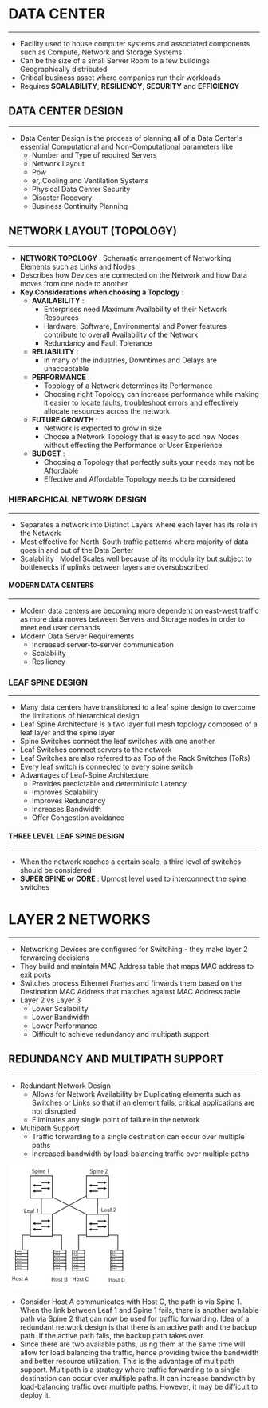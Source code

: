 # DATA CENTER
---
- Facility used to house computer systems and associated components such as Compute, Network and Storage Systems
- Can be the size of a small Server Room to a few buildings Geographically distributed
- Critical business asset where companies run their workloads
- Requires **SCALABILITY**, **RESILIENCY**, **SECURITY** and **EFFICIENCY**

## DATA CENTER DESIGN
---
- Data Center Design is the process of planning all of a Data Center's essential Computational and Non-Computational parameters like
	- Number and Type of required Servers
	- Network Layout
	- Pow
	- er, Cooling and Ventilation Systems
	- Physical Data Center Security
	- Disaster Recovery
	- Business Continuity Planning

## NETWORK LAYOUT (TOPOLOGY)
---
- **NETWORK TOPOLOGY** : Schematic arrangement of Networking Elements such as Links and Nodes
- Describes how Devices are connected on the Network and how Data moves from one node to another
- **Key Considerations when choosing a Topology** :
	- **AVAILABILITY** :  
		- Enterprises need Maximum Availability of their Network Resources
		- Hardware, Software, Environmental and Power features contribute to overall Availability of the Network
		- Redundancy and Fault Tolerance
	- **RELIABILITY** :
		- in many of the industries, Downtimes and Delays are unacceptable
	- **PERFORMANCE** :
		- Topology of a Network determines its Performance
		- Choosing right Topology can increase performance while making it easier to locate faults, troubleshoot errors and effectively allocate resources across the network
	- **FUTURE GROWTH** : 
		- Network is expected to grow in size
		- Choose a Network Topology that is easy to add new Nodes without effecting the Performance or User Experience
	- **BUDGET** :
		- Choosing a Topology that perfectly suits your needs may not be Affordable
		- Effective and Affordable Topology needs to be considered

### HIERARCHICAL NETWORK DESIGN
---
- Separates a network into Distinct Layers where each layer has its role in the Network
- Most effective for North-South traffic patterns where majority of data goes in and out of the Data Center
- Scalability : Model Scales well because of its modularity but subject to bottlenecks if uplinks between layers are oversubscribed

#### MODERN DATA CENTERS
---
- Modern data centers are becoming more dependent on east-west traffic as more data moves between Servers and Storage nodes in order to meet end user demands
- Modern Data Server Requirements
	- Increased server-to-server communication
	- Scalability
	- Resiliency

### LEAF SPINE DESIGN
---
- Many data centers have transitioned to a leaf spine design to overcome the limitations of hierarchical design
- Leaf Spine Architecture is a two layer full mesh topology composed of a leaf layer and the spine layer
- Spine Switches connect the leaf switches with one another
- Leaf Switches connect servers to the network
- Leaf Switches are also referred to as Top of the Rack Switches (ToRs)
- Every leaf switch is connected to every spine switch
- Advantages of Leaf-Spine Architecture
	- Provides predictable and deterministic Latency
	- Improves Scalability
	- Improves Redundancy
	- Increases Bandwidth
	- Offer Congestion avoidance

#### THREE LEVEL LEAF SPINE DESIGN
---
- When the network reaches a certain scale, a third level of switches should be considered
- **SUPER SPINE or CORE** : Upmost level used to interconnect the spine switches


# LAYER 2 NETWORKS
---
- Networking Devices are configured for Switching - they make layer 2 forwarding decisions
- They build and maintain MAC Address table that maps MAC address to exit ports
- Switches process Ethernet Frames and firwards them based on the Destination MAC Address that matches against MAC Address table
- Layer 2 vs Layer 3
	- Lower Scalability
	- Lower Bandwidth
	- Lower Performance
	- Difficult to achieve redundancy and multipath support

## REDUNDANCY AND MULTIPATH SUPPORT
---
- Redundant Network Design
	- Allows for Network Availability by Duplicating elements such as Switches or Links so that if an element fails, critical applications are not disrupted
	- Eliminates any single point of failure in the network
- Multipath Support
	- Traffic forwarding to a single destination can occur over multiple paths
	- Increased bandwidth by load-balancing traffic over multiple paths

![](IMAGES/Redundancy.png)

- Consider Host A communicates with Host C, the path is via Spine 1. When the link between Leaf 1 and Spine 1 fails, there is another available path via Spine 2 that can now be used for traffic forwarding. Idea of a redundant network design is that there is an active path and the backup path. If the active path fails, the backup path takes over.
- Since there are two available paths, using them at the same time will allow for load balancing the traffic, hence providing twice the bandwidth and better resource utilization. This is the advantage of multipath support. Multipath is a strategy where traffic forwarding to a single destination can occur over multiple paths. It can increase bandwidth by load-balancing traffic over multiple paths. However, it may be difficult to deploy it. 
